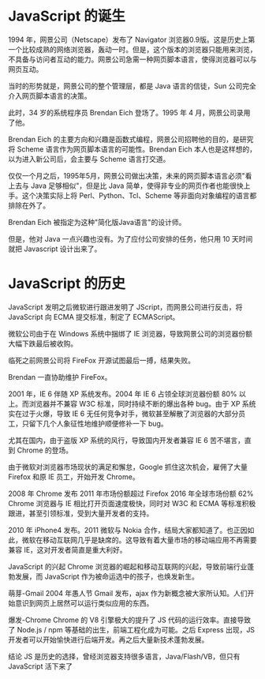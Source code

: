 # JavaScript 的诞生
1994 年，网景公司（Netscape）发布了 Navigator 浏览器0.9版。这是历史上第一个比较成熟的网络浏览器，轰动一时。但是，这个版本的浏览器只能用来浏览，不具备与访问者互动的能力。网景公司急需一种网页脚本语言，使得浏览器可以与网页互动。

当时的形势就是，网景公司的整个管理层，都是 Java 语言的信徒，Sun 公司完全介入网页脚本语言的决策。

此时，34 岁的系统程序员 Brendan Eich 登场了。1995 年 4 月，网景公司录用了他。

Brendan Eich 的主要方向和兴趣是函数式编程，网景公司招聘他的目的，是研究将 Scheme 语言作为网页脚本语言的可能性。Brendan Eich 本人也是这样想的，以为进入新公司后，会主要与 Scheme 语言打交道。

仅仅一个月之后，1995年5月，网景公司做出决策，未来的网页脚本语言必须"看上去与 Java 足够相似"，但是比 Java 简单，使得非专业的网页作者也能很快上手。这个决策实际上将 Perl、Python、Tcl、Scheme 等非面向对象编程的语言都排除在外了。

Brendan Eich 被指定为这种"简化版Java语言"的设计师。

但是，他对 Java 一点兴趣也没有。为了应付公司安排的任务，他只用 10 天时间就把 Javascript 设计出来了。

# JavaScript 的历史
JavaScript 发明之后微软进行跟进发明了 JScript，而网景公司进行反击，将 JavaScript 向 ECMA 提交标准，制定了 ECMAScript。

微软公司由于在 Windows 系统中捆绑了 IE 浏览器，导致网景公司的浏览器份额大幅下跌最后被收购。

临死之前网景公司将 FireFox 开源试图最后一搏，结果失败。

Brendan 一直协助维护 FireFox。

2001 年，IE 6 伴随 XP 系统发布。2004 年 IE 6 占领全球浏览器份额 80% 以上。而浏览器并不兼容 W3C 标准，同时持续不断的爆出各种 bug。由于 XP 系统实在过于火爆，导致 IE 6 无任何竞争对手，微软甚至解散了浏览器的大部分员工，只留下几个人象征性地维护顺便修补一下 bug。

尤其在国内，由于盗版 XP 系统的风行，导致国内开发者兼容 IE 6 苦不堪言，直到 Chrome 的登场。

由于微软对浏览器市场现状的满足和懈怠，Google 抓住这次机会，雇佣了大量 Firefox 和原 IE 员工，开始开发 Chrome。

2008 年 Chrome 发布
2011 年市场份额超过 Firefox
2016 年全球市场份额 62%
Chrome 浏览器与 IE 相比打开页面速度极快，同时对 W3C 和 ECMA 等标准积极跟进，甚至引领标准，受到大量开发者的支持。

2010 年 iPhone4 发布。2011 微软与 Nokia 合作，结局大家都知道了。也正因如此，微软在移动互联网几乎是缺席的。这导致有着大量市场的移动端应用不再需要兼容 IE，这对开发者简直是重大利好。

JavaScript 的兴起
Chrome 浏览器的崛起和移动互联网的兴起，导致前端行业蓬勃发展，而 JavaScript 作为被命运选中的孩子，也焕发新生。

萌芽-Gmail
2004 年愚人节 Gmail 发布，ajax 作为新概念被大家所认知。人们开始意识到网页上居然可以运行类似应用的东西。

爆发-Chrome
Chrome 的 V8 引擎极大的提升了 JS 代码的运行效率。直接导致了 Node.js / npm 等基础的出生，前端工程化成为可能。之后 Express 出现，JS 开发者可以开始愉快进行后端开发。再之后大量新技术蓬勃发展。

结论
JS 是历史的选择，曾经浏览器支持很多语言，Java/Flash/VB，但只有 JavaScript 活下来了
